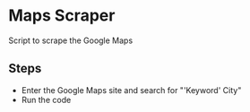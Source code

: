 # Maps Scraper

Script to scrape the Google Maps

## Steps
- Enter the Google Maps site and search for "'Keyword' City"
- Run the code
